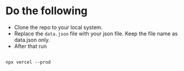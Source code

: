 # Do the following

- Clone the repo to your local system.
- Replace the `data.json` file with your json file. Keep the file name as data.json only.
- After that run

```

npx vercel --prod
```


